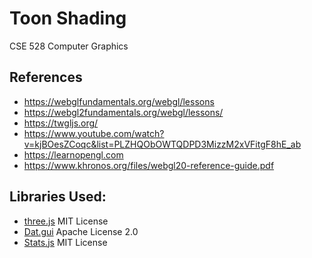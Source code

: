 # Toon Shading

CSE 528 Computer Graphics

## References

- https://webglfundamentals.org/webgl/lessons
- https://webgl2fundamentals.org/webgl/lessons/
- https://twgljs.org/
- https://www.youtube.com/watch?v=kjBOesZCoqc&list=PLZHQObOWTQDPD3MizzM2xVFitgF8hE_ab
- https://learnopengl.com
- https://www.khronos.org/files/webgl20-reference-guide.pdf

## Libraries Used:

- [three.js](https://threejs.org/) MIT License
- [Dat.gui](https://github.com/dataarts/dat.gui) Apache License 2.0
- [Stats.js](http://mrdoob.github.io/stats.js/) MIT License
